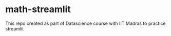 # math-streamlit
This repo created as part of Datascience course with IIT Madras to practice streamlit
